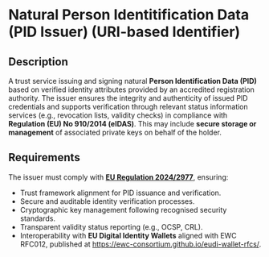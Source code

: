 # Natural Person Identitification Data (PID Issuer) (URI-based Identifier)

## Description

A trust service issuing and signing natural **Person Identification Data (PID)** based on verified identity attributes provided by an accredited registration authority. The issuer ensures the integrity and authenticity of issued PID credentials and supports verification through relevant status information services (e.g., revocation lists, validity checks) in compliance with **Regulation (EU) No 910/2014 (eIDAS)**. This may include **secure storage or management** of associated private keys on behalf of the holder.

## Requirements

The issuer must comply with **[EU Regulation 2024/2977](https://eur-lex.europa.eu/eli/reg_impl/2024/2979/oj)**, ensuring:

- Trust framework alignment for PID issuance and verification.
- Secure and auditable identity verification processes.
- Cryptographic key management following recognised security standards.
- Transparent validity status reporting (e.g., OCSP, CRL).
- Interoperability with **EU Digital Identity Wallets** aligned with EWC RFC012, published at https://ewc-consortium.github.io/eudi-wallet-rfcs/.
